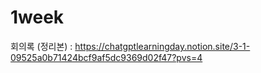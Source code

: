 # 1week

회의록 (정리본) : https://chatgptlearningday.notion.site/3-1-09525a0b71424bcf9af5dc9369d02f47?pvs=4

